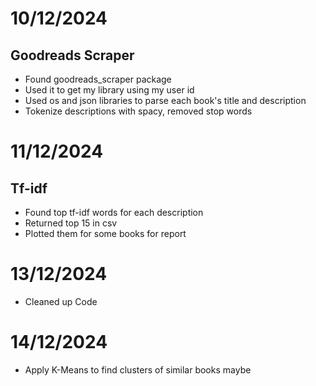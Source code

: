 # 10/12/2024
## Goodreads Scraper
- Found goodreads_scraper package
- Used it to get my library using my user id
- Used os and json libraries to parse each book's title and description
- Tokenize descriptions with spacy, removed stop words

# 11/12/2024
## Tf-idf
- Found top tf-idf words for each description
- Returned top 15 in csv
- Plotted them for some books for report

# 13/12/2024
- Cleaned up Code


# 14/12/2024
- Apply K-Means to find clusters of similar books maybe
 